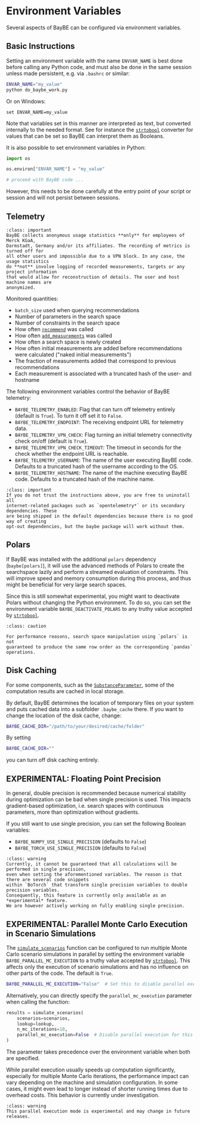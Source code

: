 # Environment Variables

Several aspects of BayBE can be configured via environment variables.

## Basic Instructions
Setting an environment variable with the name `ENVVAR_NAME` is best done before calling
any Python code, and must also be done in the same session unless made persistent, e.g.
via `.bashrc` or similar:
```bash
ENVAR_NAME="my_value"
python do_baybe_work.py
```
Or on Windows:
```shell
set ENVAR_NAME=my_value
```
Note that variables set in this manner are interpreted as text, but converted internally
to the needed format. See for instance the [`strtobool`](baybe.utils.boolean.strtobool) 
converter for values that can be set so BayBE can interpret them as Booleans.

It is also possible to set environment variables in Python:
```python
import os

os.environ["ENVAR_NAME"] = "my_value"

# proceed with BayBE code ...
```
However, this needs to be done carefully at the entry point of your script or session and
will not persist between sessions.

## Telemetry

```{admonition} Telemetry Scope
:class: important
BayBE collects anonymous usage statistics **only** for employees of Merck KGaA, 
Darmstadt, Germany and/or its affiliates. The recording of metrics is turned off for
all other users and impossible due to a VPN block. In any case, the usage statistics
do **not** involve logging of recorded measurements, targets or any project information
that would allow for reconstruction of details. The user and host machine names are
anonymized.
```

Monitored quantities:
* `batch_size` used when querying recommendations
* Number of parameters in the search space
* Number of constraints in the search space
* How often [`recommend`](baybe.campaign.Campaign.recommend) was called
* How often [`add_measurements`](baybe.campaign.Campaign.add_measurements) was called
* How often a search space is newly created
* How often initial measurements are added before recommendations were calculated
  ("naked initial measurements")
* The fraction of measurements added that correspond to previous recommendations
* Each measurement is associated with a truncated hash of the user- and hostname

The following environment variables control the behavior of BayBE telemetry:
- `BAYBE_TELEMETRY_ENABLED`: Flag that can turn off telemetry entirely (default is
  `True`). To turn it off set it to `False`.
- `BAYBE_TELEMETRY_ENDPOINT`: The receiving endpoint URL for telemetry data.
- `BAYBE_TELEMETRY_VPN_CHECK`: Flag turning an initial telemetry connectivity check
  on/off (default is `True`).
- `BAYBE_TELEMETRY_VPN_CHECK_TIMEOUT`: The timeout in seconds for the check whether the
  endpoint URL is reachable.
- `BAYBE_TELEMETRY_USERNAME`: The name of the user executing BayBE code. Defaults to a
  truncated hash of the username according to the OS.
- `BAYBE_TELEMETRY_HOSTNAME`: The name of the machine executing BayBE code. Defaults to
  a truncated hash of the machine name.

```{admonition} Uninstalling Internet Packages
:class: important
If you do not trust the instructions above, you are free to uninstall all
internet-related packages such as `opentelemetry*` or its secondary dependencies. These
are being shipped in the default dependencies because there is no good way of creating
opt-out dependencies, but the baybe package will work without them.
```

## Polars
If BayBE was installed with the additional `polars` dependency (`baybe[polars]`), it
will use the advanced methods of Polars to create the searchspace lazily and perform a
streamed evaluation of constraints. This will improve speed and memory consumption
during this process, and thus might be beneficial for very large search spaces.

Since this is still somewhat experimental, you might want to deactivate Polars without
changing the Python environment. To do so, you can set the environment variable 
`BAYBE_DEACTIVATE_POLARS` to any truthy value accepted by
[`strtobool`](baybe.utils.boolean.strtobool).

```{admonition} Row Order
:class: caution

For performance reasons, search space manipulation using `polars` is not
guaranteed to produce the same row order as the corresponding `pandas` operations.
```

## Disk Caching
For some components, such as the
[`SubstanceParameter`](baybe.parameters.substance.SubstanceParameter), some of the
computation results are cached in local storage.

By default, BayBE determines the location of temporary files on your system and puts
cached data into a subfolder `.baybe_cache` there. If you want to change the location of
the disk cache, change:
```bash
BAYBE_CACHE_DIR="/path/to/your/desired/cache/folder"
```

By setting
```bash
BAYBE_CACHE_DIR=""
```
you can turn off disk caching entirely.

## EXPERIMENTAL: Floating Point Precision
In general, double precision is recommended because numerical stability during optimization
can be bad when single precision is used. This impacts gradient-based optimization,
i.e. search spaces with continuous parameters, more than optimization without gradients.

If you still want to use single precision, you can set the following Boolean variables:
- `BAYBE_NUMPY_USE_SINGLE_PRECISION` (defaults to `False`)
- `BAYBE_TORCH_USE_SINGLE_PRECISION` (defaults to `False`)

```{admonition} Experimental Feature
:class: warning
Currently, it cannot be guaranteed that all calculations will be performed in single precision,
even when setting the aforementioned variables. The reason is that there are several code snippets
within `BoTorch` that transform single precision variables to double precision variables.
Consequently, this feature is currently only available as an *experimental* feature.
We are however actively working on fully enabling single precision.
```

## EXPERIMENTAL: Parallel Monte Carlo Execution in Scenario Simulations
The [`simulate_scenarios`](baybe.simulation.scenarios.simulate_scenarios) function can be configured to run multiple Monte Carlo scenario simulations in parallel by setting the environment variable `BAYBE_PARALLEL_MC_EXECUTION` to a truthy value accepted by [`strtobool`](baybe.utils.boolean.strtobool). This affects only the execution of scenario simulations and has no influence on other parts of the code. The default is `True`.

```bash
BAYBE_PARALLEL_MC_EXECUTION="False"  # Set this to disable parallel execution
```

Alternatively, you can directly specify the `parallel_mc_execution` parameter when calling the function:

```python
results = simulate_scenarios(
    scenarios=scenarios,
    lookup=lookup,
    n_mc_iterations=10,
    parallel_mc_execution=False  # Disable parallel execution for this call
)
```

The parameter takes precedence over the environment variable when both are specified.

While parallel execution usually speeds up computation significantly, especially for multiple Monte Carlo iterations, the performance impact can vary depending on the machine and simulation configuration. In some cases, it might even lead to longer instead of shorter running times due to overhead costs. This behavior is currently under investigation.

```{admonition} Experimental Feature
:class: warning
This parallel execution mode is experimental and may change in future releases.
```
